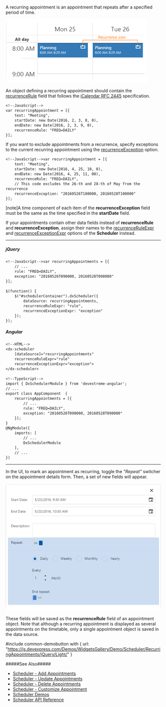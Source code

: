 A recurring appointment is an appointment that repeats after a specified period of time. 

![Scheduler Recurring Appointment](/images/UiWidgets/Scheduler_RecurrentAppointment.png)

An object defining a recurring appointment should contain the [recurrenceRule](/api-reference/10%20UI%20Widgets/dxScheduler/5%20Default%20Appointment%20Template/recurrenceRule.md '/Documentation/ApiReference/UI_Widgets/dxScheduler/Default_Appointment_Template/#recurrenceRule') field that follows the [iCalendar RFC 2445](https://tools.ietf.org/html/rfc2445#section-4.3.10) specification.

    <!--JavaScript-->
    var recurringAppointment = [{
        text: "Meeting",
        startDate: new Date(2016, 2, 3, 8, 0),
        endDate: new Date(2016, 2, 3, 9, 0),
        recurrenceRule: "FREQ=DAILY"
    }];

If you want to exclude appointments from a recurrence, specify exceptions to the current recurring appointment using the [recurrenceException](/api-reference/10%20UI%20Widgets/dxScheduler/5%20Default%20Appointment%20Template/recurrenceException.md '/Documentation/ApiReference/UI_Widgets/dxScheduler/Default_Appointment_Template/#recurrenceException') option.

    <!--JavaScript-->var recurringAppointment = [{
        text: "Meeting",
        startDate: new Date(2016, 4, 25, 10, 0),
        endDate: new Date(2016, 4, 25, 11, 00),
        recurrenceRule: "FREQ=DAILY",
        // This code excludes the 26-th and 28-th of May from the recurrence
        recurrenceException: "20160526T100000, 20160528T100000"
    }];

[note]A time component of each item of the **recurrenceException** field must be the same as the time specified in the **startDate** field.

If your appointments contain other data fields instead of **recurrenceRule** and **recurrenceException**, assign their names to the [recurrenceRuleExpr](/api-reference/10%20UI%20Widgets/dxScheduler/1%20Configuration/recurrenceRuleExpr.md '/Documentation/ApiReference/UI_Widgets/dxScheduler/Configuration/#recurrenceRuleExpr') and [recurrenceExceptionExpr](/api-reference/10%20UI%20Widgets/dxScheduler/1%20Configuration/recurrenceExceptionExpr.md '/Documentation/ApiReference/UI_Widgets/dxScheduler/Configuration/#recurrenceExceptionExpr') options of the **Scheduler** instead. 

---

##### jQuery

    <!--JavaScript-->var recurringAppointments = [{ 
        // ...
        rule: "FREQ=DAILY",
        exception: "20160526T090000, 20160528T090000"
    }];

    $(function() {
        $("#schedulerContainer").dxScheduler({
            dataSource: recurringAppointments,
            recurrenceRuleExpr: "rule",
            recurrenceExceptionExpr: "exception"
        });
    });

##### Angular

    <!--HTML-->
    <dx-scheduler
        [dataSource]="recurringAppointments"
        recurrenceRuleExpr="rule"
        recurrenceExceptionExpr="exception">
    </dx-scheduler>

    <!--TypeScript-->
    import { DxSchedulerModule } from 'devextreme-angular';
    // ...
    export class AppComponent  {
        recurringAppointments = [{ 
            // ...
            rule: "FREQ=DAILY",
            exception: "20160526T090000, 20160528T090000"
        }];
    }
    @NgModule({
        imports: [
            // ...
            DxSchedulerModule
        ],
        // ...
    })
    
---

In the UI, to mark an appointment as recurring, toggle the *"Repeat"* switcher on the appointment details form. Then, a set of new fields will appear. 

![Scheduler Recurring Appointment Details](/images/UiWidgets/Scheduler_RecurrentAppointment_Details.png)

These fields will be saved as the **recurrenceRule** field of an appointment object. Note that although a recurring appointment is displayed as several appointments on the timetable, only a single appointment object is saved in the data source.

#include common-demobutton with {
    url: "https://js.devexpress.com/Demos/WidgetsGallery/Demo/Scheduler/RecurringAppointments/jQuery/Light/"
}

#####See Also#####
- [Scheduler - Add Appointments](/concepts/05%20Widgets/Scheduler/030%20Appointments/020%20Add%20Appointments '/Documentation/Guide/Widgets/Scheduler/Appointments/Add_Appointments/')
- [Scheduler - Update Appointments](/concepts/05%20Widgets/Scheduler/030%20Appointments/030%20Update%20Appointments '/Documentation/Guide/Widgets/Scheduler/Appointments/Update_Appointments/')
- [Scheduler - Delete Appointments](/concepts/05%20Widgets/Scheduler/030%20Appointments/040%20Delete%20Appointments '/Documentation/Guide/Widgets/Scheduler/Appointments/Delete_Appointments/')
- [Scheduler - Customize Appointment](/concepts/05%20Widgets/Scheduler/030%20Appointments/050%20Customize%20Appointment.md '/Documentation/Guide/Widgets/Scheduler/Appointments/Customize_Appointment/')
- [Scheduler Demos](https://js.devexpress.com/Demos/WidgetsGallery/Demo/Scheduler/Overview/jQuery/Light)
- [Scheduler API Reference](/api-reference/10%20UI%20Widgets/dxScheduler '/Documentation/ApiReference/UI_Widgets/dxScheduler/')
